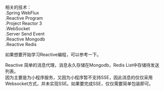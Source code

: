 相关的技术：  
  .Spring WebFlux  
  .Reactive Program  
  .Project Reactor 3  
  .WebSocket  
  .Server Send Event  
  .Reactive Mongodb  
  .Reactive Redis  

如果想要开始学习Reactive编程，可以参考一下。 

Reactive 简单的消息代理，消息永久存储在Mongodb，Redis List中存储待发送列表。  
因为主要是为小程序服务，又因为小程序暂不支持SSE，因此消息的仅仅采用Websocket方式，并未实现SSE。如果要完成SSE，仅仅需要简单包装即可。  

